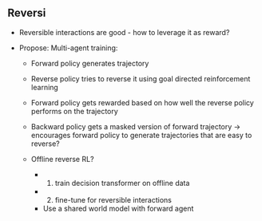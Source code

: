 ## Reversi

- Reversible interactions are good - how to leverage it as reward?

- Propose: Multi-agent training:
  - Forward policy generates trajectory
  - Reverse policy tries to reverse it using goal directed reinforcement learning
  - Forward policy gets rewarded based on how well the reverse policy performs on the trajectory
  - Backward policy gets a masked version of forward trajectory -> encourages forward policy to generate trajectories that are easy to reverse?

  - Offline reverse RL?
    - 1. train decision transformer on offline data
    - 2. fine-tune for reversible interactions
    - Use a shared world model with forward agent